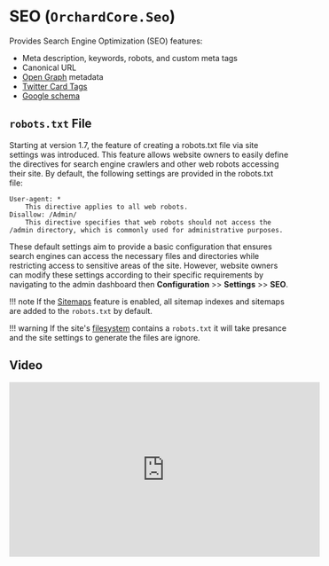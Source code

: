 # SEO (`OrchardCore.Seo`)

Provides Search Engine Optimization (SEO) features:

- Meta description, keywords, robots, and custom meta tags
- Canonical URL
- [Open Graph](https://ogp.me/) metadata
- [Twitter Card Tags](https://developer.twitter.com/en/docs/twitter-for-websites/cards/overview/markup)
- [Google schema](https://developers.google.com/search/docs/advanced/structured-data/intro-structured-data)

## `robots.txt` File
Starting at version 1.7, the feature of creating a robots.txt file via site settings was introduced. This feature allows website owners to easily define the directives for search engine crawlers and other web robots accessing their site. By default, the following settings are provided in the robots.txt file:

    User-agent: *
        This directive applies to all web robots.
    Disallow: /Admin/
        This directive specifies that web robots should not access the /admin directory, which is commonly used for administrative purposes.

These default settings aim to provide a basic configuration that ensures search engines can access the necessary files and directories while restricting access to sensitive areas of the site. However, website owners can modify these settings according to their specific requirements by navigating to the admin dashboard then **Configuration** >> **Settings** >> **SEO**.

!!! note
    If the [Sitemaps](../Sitemaps) feature is enabled, all sitemap indexes and sitemaps are added to the `robots.txt` by default. 

!!! warning
    If the site's [filesystem](../Tenants/#static-file-provider-feature) contains a `robots.txt` it will take presance and the site settings to generate the files are ignore.

## Video

<iframe width="560" height="315" src="https://www.youtube-nocookie.com/embed/bDf96bg-mBU" title="YouTube video player" frameborder="0" allow="accelerometer; autoplay; clipboard-write; encrypted-media; gyroscope; picture-in-picture" allowfullscreen></iframe>
